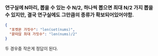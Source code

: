### 연구실에 N마리, 뽑을 수 있는 수 N/2, 하나씩 뽑으면 최대 N/2 가지 뽑을 수 있지만, 결국 연구실에도 그만큼의 종류가 확보되어있어야함.

```json
{
  "포켓몬 가짓수": "len(set(nums)",
  "묻따않 최대 가짓수": "len(nums)/2"
}
```

두 경우중 작은게 정답이 된다.